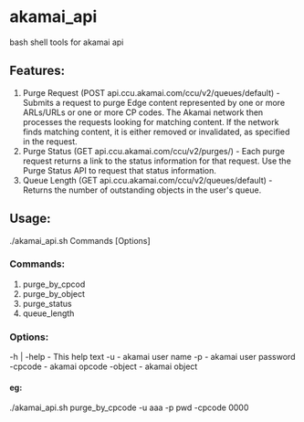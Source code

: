 # akamai_api
bash shell tools for akamai api

## Features:
1. Purge Request (POST api.ccu.akamai.com/ccu/v2/queues/default) - Submits a request to purge Edge content represented by one or more ARLs/URLs or one or more CP codes. The Akamai network then processes the requests looking for matching content. If the network finds matching content, it is either removed or invalidated, as specified in the request.
2. Purge Status (GET api.ccu.akamai.com/ccu/v2/purges/<purgeId>) - Each purge request returns a link to the status information for that request. Use the Purge Status API to request that status information.
3. Queue Length (GET api.ccu.akamai.com/ccu/v2/queues/default) - Returns the number of outstanding objects in the user's queue.


## Usage:
 ./akamai_api.sh Commands [Options]

### Commands:
 1. purge_by_cpcod
 2. purge_by_object
 3. purge_status
 4. queue_length

### Options: 
-h | -help       - This help text 
-u               - akamai user name 
-p               - akamai user password 
-cpcode          - akamai opcode 
-object          - akamai object 

#### eg: 
 ./akamai_api.sh purge_by_cpcode -u aaa -p pwd -cpcode 0000
 
